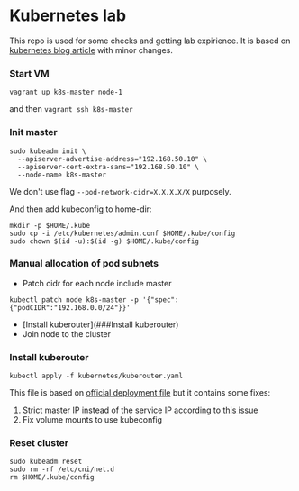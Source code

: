 # Kubernetes lab
This repo is used for some checks and getting lab expirience. It is based on [kubernetes blog article](https://kubernetes.io/blog/2019/03/15/kubernetes-setup-using-ansible-and-vagrant/) with minor changes.


### Start VM
```
vagrant up k8s-master node-1
```
and then `vagrant ssh k8s-master`


### Init master
```
sudo kubeadm init \
  --apiserver-advertise-address="192.168.50.10" \
  --apiserver-cert-extra-sans="192.168.50.10" \
  --node-name k8s-master
```
We don't use flag `--pod-network-cidr=X.X.X.X/X` purposely.

And then add kubeconfig to home-dir:
```
mkdir -p $HOME/.kube
sudo cp -i /etc/kubernetes/admin.conf $HOME/.kube/config
sudo chown $(id -u):$(id -g) $HOME/.kube/config
```


### Manual allocation of pod subnets
- Patch cidr for each node include master
```
kubectl patch node k8s-master -p '{"spec":{"podCIDR":"192.168.0.0/24"}}'
```
- [Install kuberouter](###Install kuberouter)
- Join node to the cluster



### Install kuberouter
```
kubectl apply -f kubernetes/kuberouter.yaml
```
This file is based on [official deployment file](https://raw.githubusercontent.com/cloudnativelabs/kube-router/master/daemonset/generic-kuberouter-all-features.yaml) but it contains some fixes:
1. Strict master IP instead of the service IP according to [this issue](https://github.com/cloudnativelabs/kube-router/issues/625#issuecomment-453305576)
2. Fix volume mounts to use kubeconfig


### Reset cluster
```
sudo kubeadm reset
sudo rm -rf /etc/cni/net.d
rm $HOME/.kube/config
```
